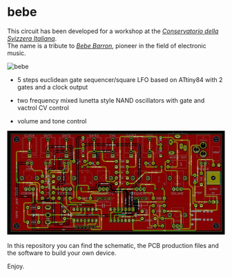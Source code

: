 # bebe

This circuit has been developed for a workshop at the *[Conservatorio della Svizzera Italiana](https://www.conservatorio.ch/it)*.    
The name is a tribute to *[Bebe Barron](https://en.wikipedia.org/wiki/Bebe_and_Louis_Barron)*, pioneer in the field of electronic music.       

![bebe](Images/bebe.png)


- 5 steps euclidean gate sequencer/square LFO based on ATtiny84 with 2 gates and a clock output  

- two frequency mixed lunetta style NAND oscillators with gate and vactrol CV control

- volume and tone control

![bebe_pcb](Images/bebe_pcb.png)



In this repository you can find the schematic, the PCB production files and the software to build your own device.


Enjoy.
